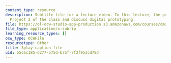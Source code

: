 ```yaml
---
content_type: resource
description: Subtitle file for a lecture video. In this lecture, the professors introduce
  Project 2 of the class and discuss digital prototyping.
file: https://ol-ocw-studio-app-production.s3.amazonaws.com/courses/cms-611j-creating-video-games-fall-2014/55c6c185d277575db75f7f2f953cd78d_dE-QgdrtzHw.vtt
file_type: application/x-subrip
learning_resource_types: []
ocw_type: OCWFile
resourcetype: Other
title: 3play caption file
uid: 55c6c185-d277-575d-b75f-7f2f953cd78d
---
```

